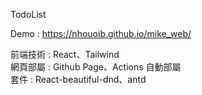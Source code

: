 TodoList

Demo : https://nhouoib.github.io/mike_web/

前端技術 : React、Tailwind
<br/>
網頁部屬 : Github Page、Actions 自動部屬
<br/>
套件 : React-beautiful-dnd、antd
<br/>
